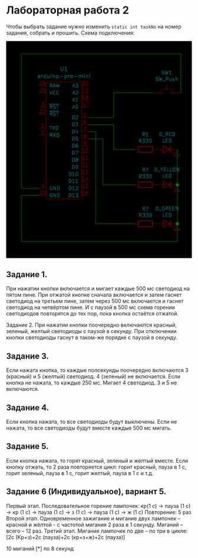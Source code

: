 Лабораторная работа 2
=====================

Чтобы выбрать задание нужно изменить `static int taskNo` на номер задания, 
собрать и прошить. Схема подключения:

![wiring_diagram.png](wiring_diagram.png)

Задание 1.
----------
При нажатии кнопки включается и мигает каждые 500 мс светодиод на пятом пине.
При отжатой кнопке сначала включается и затем гаснет светодиод на третьем пине,
затем через 500 мс включается и гаснет светодиод на четвёртом пине.
И с паузой в 500 мс схема горении светодиодов повторятся до тех пор,
пока кнопка остаётся отжатой.

Задание 2. 
При нажатии кнопки поочередно включаются красный, зеленый, желтый светодиоды с паузой в секунду.
При отключении кнопки светодиоды гаснут в таком-же порядке с паузой в секунду.

Задание 3.
----------

Если нажата кнопка, то каждые полсекунды поочередно включаются 3 (красный) и 5 (желтый) светодиод.
4 (зеленый) не включается.
Если кнопка не нажата, то каждые 250 мс. Мигает 4 светодиод. 3 и 5 не включаются.

Задание 4.
----------

Если кнопка нажата, то все светодиоды будут выключены.
Если не нажата, то все светодиоды будут вместе каждые 500 мс мигать.

Задание 5.
----------

Если кнопка нажата, то горят красный, зеленый и желтый вместе.
Если кнопку отжать, то 2 раза повторяется цикл: горит красный, пауза в 1 с, горит зеленый,
пауза в 1 с, горит желтый, пауза в 1 с и т.д.

Задание 6 (Индивидуальное), вариант 5.
--------------------------------------

Первый этап. Последовательное горение лампочек:
кр(1 с) -> пауза (1 с) -> кр (1 с) -> пауза (1 с) -> з (1 с) -> пауза (1 с) -> ж (1 с)
Повторение: 5 раз
Второй этап. Одновременное зажигание и мигание двух лампочек –
красной и жёлтой - с частотой мигания 2 раза в 1 секунду.
Миганий – всего – 12 раз.
Третий этап. Мигание лампочек по две – по три в цикле:
[2с (Кр+з)+2с (пауза)+2с (кр+з+ж)+2с (пауза)]

10 миганий [*] по 8 секунд